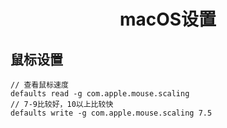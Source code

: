 <h1 align="center">macOS设置</h1>



## 鼠标设置

```
// 查看鼠标速度
defaults read -g com.apple.mouse.scaling
// 7-9比较好，10以上比较快
defaults write -g com.apple.mouse.scaling 7.5
```


